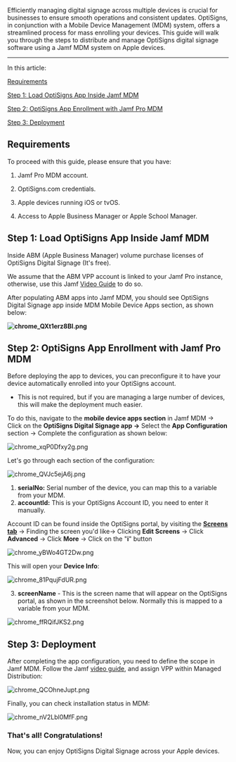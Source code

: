 Efficiently managing digital signage across multiple devices is crucial for businesses to ensure smooth operations and consistent updates. OptiSigns, in conjunction with a Mobile Device Management (MDM) system, offers a streamlined process for mass enrolling your devices. This guide will walk you through the steps to distribute and manage OptiSigns digital signage software using a Jamf MDM system on Apple devices.

---

In this article:

[Requirements](#0)

[Step 1: Load OptiSigns App Inside Jamf MDM](#1)

[Step 2: OptiSigns App Enrollment with Jamf Pro MDM](#2)

[Step 3: Deployment](#3)

Requirements
------------

To proceed with this guide, please ensure that you have:

1. Jamf Pro MDM account.

2. OptiSigns.com credentials.

3. Apple devices running iOS or tvOS.

4. Access to Apple Business Manager or Apple School Manager.

Step 1: Load OptiSigns App Inside Jamf MDM
------------------------------------------

Inside ABM (Apple Business Manager) volume purchase licenses of OptiSigns Digital Signage (It's free).

We assume that the ABM VPP account is linked to your Jamf Pro instance, otherwise, use this Jamf [Video Guide](https://trainingcatalog.jamf.com/volume-purchasing/637880) to do so.

After populating ABM apps into Jamf MDM, you should see OptiSigns Digital Signage app inside MDM Mobile Device Apps section, as shown below:

**![chrome_QXt1erz8BI.png](https://support.optisigns.com/hc/article_attachments/31703018962963)**

Step 2: OptiSigns App Enrollment with Jamf Pro MDM
--------------------------------------------------

Before deploying the app to devices, you can preconfigure it to have your device automatically enrolled into your OptiSigns account.

* This is not required, but if you are managing a large number of devices, this will make the deployment much easier.

To do this, navigate to the **mobile device apps section** in Jamf MDM → Click on the **OptiSigns Digital Signage app →** Select the **App Configuration** section → Complete the configuration as shown below:

![chrome_xqP0Dfxy2g.png](https://support.optisigns.com/hc/article_attachments/36280396747283)

Let's go through each section of the configuration:

![chrome_QVJc5ejA6j.png](https://support.optisigns.com/hc/article_attachments/36280396752915)

1. **serialNo:** Serial number of the device, you can map this to a variable from your MDM.
2. **accountId:** This is your OptiSigns Account ID, you need to enter it manually.

Account ID can be found inside the OptiSigns portal, by visiting the **[Screens tab](https://app.optisigns.com/app/screenManagement)** → Finding the screen you'd like→ Clicking **Edit Screens** → Click **Advanced** → Click **More** → Click on the "**i**" button

![chrome_yBWo4GT2Dw.png](https://support.optisigns.com/hc/article_attachments/31704324281107)

This will open your **Device Info**:

![chrome_81PqujFdUR.png](https://support.optisigns.com/hc/article_attachments/31704337896467)

3. **screenName** - This is the screen name that will appear on the OptiSigns portal, as shown in the screenshot below. Normally this is mapped to a variable from your MDM.

![chrome_ffRQifJKS2.png](https://support.optisigns.com/hc/article_attachments/31736820764819)

Step 3: Deployment
------------------

After completing the app configuration, you need to define the scope in Jamf MDM. Follow the Jamf [video guide](https://trainingcatalog.jamf.com/device-scope/552567), and assign VPP within Managed Distribution:

![chrome_QCOhneJupt.png](https://support.optisigns.com/hc/article_attachments/31704324293907)

Finally, you can check installation status in MDM:

![chrome_nV2Lbl0MfF.png](https://support.optisigns.com/hc/article_attachments/31704776061075)

### That's all! Congratulations!

Now, you can enjoy OptiSigns Digital Signage across your Apple devices.